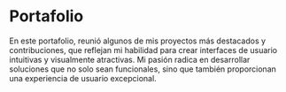 # Portafolio
En este portafolio, reunió algunos de mis proyectos más destacados y contribuciones, que reflejan mi habilidad para crear interfaces de usuario intuitivas y visualmente atractivas. Mi pasión radica en desarrollar soluciones que no solo sean funcionales, sino que también proporcionan una experiencia de usuario excepcional.
